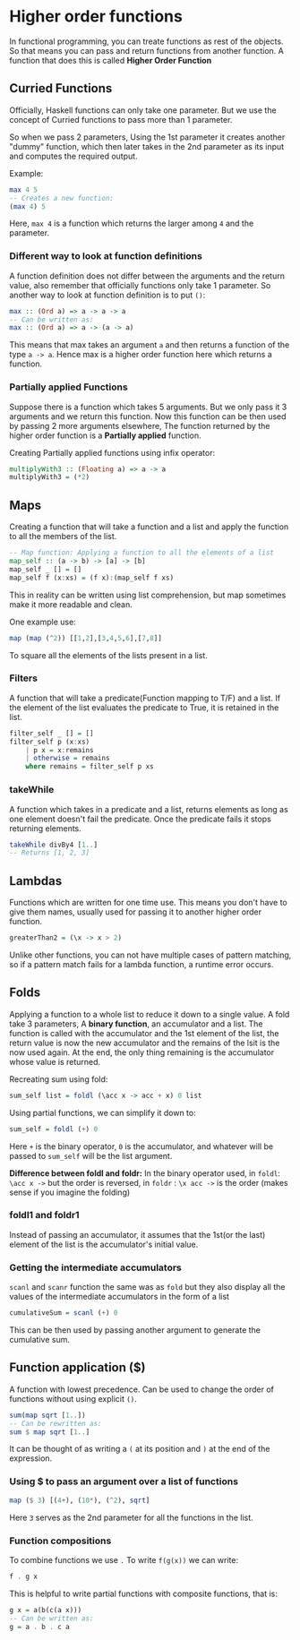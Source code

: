 # Higher order functions
In functional programming, you can treate functions as rest of the objects. So that means you can pass and return functions from another function.
A function that does this is called **Higher Order Function**

## Curried Functions

Officially, Haskell functions can only take one parameter. But we use the concept of Curried functions to pass more than 1 parameter.

So when we pass 2 parameters, Using the 1st parameter it creates another "dummy" function, which then later takes in the 2nd parameter as its input and computes the required output.

Example:
```Haskell
max 4 5
-- Creates a new function:
(max 4) 5
```
Here, `max 4` is a function which returns the larger among `4` and the parameter.

### Different way to look at function definitions
A function definition does not differ between the arguments and the return value, also remember that officially functions only take 1 parameter. So another way to look at function definition is to put `()`:
```Haskell
max :: (Ord a) => a -> a -> a
-- Can be written as:
max :: (Ord a) => a -> (a -> a)
```
This means that max takes an argument `a` and then returns a function of the type `a -> a`. Hence max is a higher order function here which returns a function.

### Partially applied Functions

Suppose there is a function which takes 5 arguments. But we only pass it 3 arguments and we return this function.
Now this function can be then used by passing 2 more arguments elsewhere, The function returned by the higher order function is a **Partially applied** function.

Creating Partially applied functions using infix operator:
```Haskell
multiplyWith3 :: (Floating a) => a -> a
multiplyWith3 = (*2)
```


## Maps
Creating a function that will take a function and a list and apply the function to all the members of the list.
```Haskell
-- Map function: Applying a function to all the elements of a list
map_self :: (a -> b) -> [a] -> [b]
map_self _ [] = []
map_self f (x:xs) = (f x):(map_self f xs)
```
This in reality can be written using list comprehension, but map sometimes make it more readable and clean.

One example use:
```Haskell
map (map (^2)) [[1,2],[3,4,5,6],[7,8]]
```
To square all the elements of the lists present in a list.

### Filters
A function that will take a predicate(Function mapping to T/F) and a list. If the element of the list evaluates the predicate to True, it is retained in the list.

```Haskell
filter_self _ [] = []
filter_self p (x:xs)
    | p x = x:remains
    | otherwise = remains
    where remains = filter_self p xs
```

### takeWhile
A function which takes in a predicate and a list, returns elements as long as one element doesn't fail the predicate. Once the predicate fails it stops returning elements.

```Haskell
takeWhile divBy4 [1..]
-- Returns [1, 2, 3]
```

## Lambdas

Functions which are written for one time use. This means you don't have to give them names, usually used for passing it to another higher order function.

```Haskell
greaterThan2 = (\x -> x > 2)
```
Unlike other functions, you can not have multiple cases of pattern matching, so if a pattern match fails for a lambda function, a runtime error occurs.

## Folds

Applying a function to a whole list to reduce it down to a single value.
A fold take 3 parameters, A **binary function**, an accumulator and a list.
The function is called with the accumulator and the 1st element of the list, the return value is now the new accumulator and the remains of the lsit is the now used again.
At the end, the only thing remaining is the accumulator whose value is returned.

Recreating sum using fold:
```Haskell
sum_self list = foldl (\acc x -> acc + x) 0 list
```
Using partial functions, we can simplify it down to:
```Haskell
sum_self = foldl (+) 0
```
Here `+` is the binary operator, `0` is the accumulator, and whatever will be passed to `sum_self` will be the list argument.

**Difference between foldl and foldr:**
In the binary operator used, in `foldl`: `\acc x ->` but the order is reversed, in `foldr` : `\x acc ->` is the order (makes sense if you imagine the folding)

### foldl1 and foldr1

Instead of passing an accumulator, it assumes that the 1st(or the last) element of the list is the accumulator's initial value.

### Getting the intermediate accumulators
`scanl` and `scanr` function the same was as `fold` but they also display all the values of the intermediate accumulators in the form of a list

```Haskell
cumulativeSum = scanl (+) 0  
```
This can be then used by passing another argument to generate the cumulative sum.

## Function application ($)

A function with lowest precedence. Can be used to change the order of functions without using explicit `()`. 

```Haskell
sum(map sqrt [1..])
-- Can be rewritten as:
sum $ map sqrt [1..]
```
It can be thought of as writing a `(` at its position and `)` at the end of the expression.

### Using $ to pass an argument over a list of functions
```Haskell
map ($ 3) [(4+), (10*), (^2), sqrt]
```
Here `3` serves as the 2nd parameter for all the functions in the list.

### Function compositions
To combine functions we use `.`
To write `f(g(x))` we can write:
```Haskell
f . g x
```
This is helpful to write partial functions with composite functions, that is:
```Haskell
g x = a(b(c(a x)))
-- Can be written as:
g = a . b . c a
```


